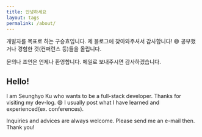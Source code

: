 ```yaml
---
title: 안녕하세요
layout: tags
permalink: /about/
---
```

개발자를 목표로 하는 구승효입니다.
제 블로그에 찾아와주셔서 감사합니다! :smile:
공부했거나 경험한 것(컨퍼런스 등)들을 올립니다.

문의나 조언은 언제나 환영합니다.
메일로 보내주시면 감사하겠습니다.


## Hello!

I am Seunghyo Ku who wants to be a full-stack developer.
Thanks for visiting my dev-log. :smile:
I usually post what I have learned and experienced(ex. conferences).

Inquiries and advices are always welcome.
Please send me an e-mail then.
Thank you!
